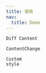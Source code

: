 ```yaml
---
title: 使用
nav:
  title: Demo
---
```


<code src='./example/Default.tsx' title="Default" ></code>

<code src='./example/ViewChange.tsx'>Diff Content</code>

<code src='./example/ContentChange.tsx'>ContentChange</code>

<code src='./example/CustomTrackStyle.tsx' description="Example type customization of scrollbar and view">Custom style</code>
